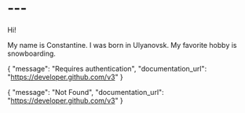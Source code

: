 # ---

Hi!

My name is Constantine. I was born in Ulyanovsk. My favorite hobby is snowboarding.

{
  "message": "Requires authentication",
  "documentation_url": "https://developer.github.com/v3"
}

{
  "message": "Not Found",
  "documentation_url": "https://developer.github.com/v3"
}
